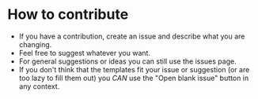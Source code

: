 # How to contribute
- If you have a contribution, create an issue and describe what you are changing.
- Feel free to suggest whatever you want.
- For general suggestions or ideas you can still use the issues page.
- If you don't think that the templates fit your issue or suggestion (or are too lazy to fill them out) you *CAN* use the "Open blank issue" button in any context.

